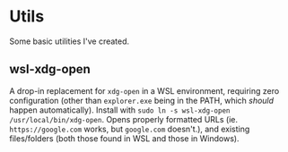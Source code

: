 # Utils
Some basic utilities I've created.

## wsl-xdg-open
A drop-in replacement for `xdg-open` in a WSL environment, requiring zero
configuration (other than `explorer.exe` being in the PATH, which *should*
happen automatically). Install with `sudo ln -s wsl-xdg-open
/usr/local/bin/xdg-open`. Opens properly formatted URLs (ie.
`https://google.com` works, but `google.com` doesn't.), and existing
files/folders (both those found in WSL and those in Windows).
